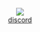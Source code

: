 <div align="center">

<!-- [![github stats](https://github-readme-stats.vercel.app/api?username=asiankoala&theme=prussian&show_icons=true&count_private=true&hide=contribs)](https://github.com/anuraghazra/github-readme-stats)  
 -->

  
  ![](https://cdn.discordapp.com/attachments/674825944699109376/948789808883462144/hutaocrop.jpg)  
  [discord](https://discordapp.com/users/343436575046369292)  
</div>
